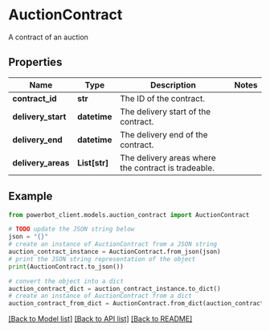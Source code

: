 # AuctionContract

A contract of an auction

## Properties

Name | Type | Description | Notes
------------ | ------------- | ------------- | -------------
**contract_id** | **str** | The ID of the contract. | 
**delivery_start** | **datetime** | The delivery start of the contract. | 
**delivery_end** | **datetime** | The delivery end of the contract. | 
**delivery_areas** | **List[str]** | The delivery areas where the contract is tradeable. | 

## Example

```python
from powerbot_client.models.auction_contract import AuctionContract

# TODO update the JSON string below
json = "{}"
# create an instance of AuctionContract from a JSON string
auction_contract_instance = AuctionContract.from_json(json)
# print the JSON string representation of the object
print(AuctionContract.to_json())

# convert the object into a dict
auction_contract_dict = auction_contract_instance.to_dict()
# create an instance of AuctionContract from a dict
auction_contract_from_dict = AuctionContract.from_dict(auction_contract_dict)
```
[[Back to Model list]](../README.md#documentation-for-models) [[Back to API list]](../README.md#documentation-for-api-endpoints) [[Back to README]](../README.md)


